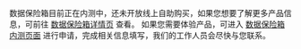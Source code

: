 数据保险箱目前正在内测中，还未开放线上自助购买，如果您想要了解更多产品信息，可前往 [数据保险箱详情页](https://cloud.tencent.com/product/cdcs) 查看。
如果您需要体验产品，可进入 [数据保险箱内测页面](https://cloud.tencent.com/apply/p/7gv947ozc4s) 进行申请，完成相关信息填写，我们的工作人员会尽快与您联系。
